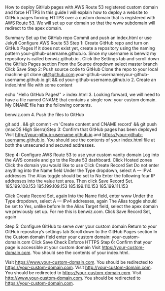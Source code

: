 How to deploy GitHub pages with AWS Route 53 registered custom domain and force HTTPS
In this guide I will explain how to deploy a website to GitHub pages forcing HTTPS over a custom domain that is registered with AWS Route 53. We will set up our domain so that the www subdomain will redirect to the apex domain.

Summary
Set up the GitHub repo
Commit and push an index.html or use Jekyll
Configure AWS Route 53
Step 1: Create GitHub repo and turn on GitHub Pages
If it does not exist yet, create a repository using the naming pattern your-github-username.github.io. Since my username is benwiz my repository is called benwiz.github.io .
Click the Settings tab and scroll down the GitHub Pages section
From the Source dropdown select master branch
Click Save
Step 2: Push source code to GitHub
Clone the repo to your local machine
git clone git@github.com:your-github-username/your-github-username.github.io.git && cd your-github-username.github.io 
2. Create an index.html file with some content

echo "Hello GitHub Pages!" > index.html
3. Looking forward, we will need to have a file named CNAME that contains a single row: your custom domain. My CNAME file has the following contents.

benwiz.com
4. Push the files to GitHub

git add . && git commit -m 'Create content and CNAME record' && git push
(macOS High Sierra)Step 3: Confirm that GitHub pages has been deployed
Visit http://your-github-username.github.io and https://your-github-username.github.io. You should see the contents of your index.html file at both the unsecured and secured addresses.

Step 4: Configure AWS Route 53 to use your custom vanity domain
Log into the AWS console and go to the Route 53 dashboard.
Click Hosted zones
Click the domain you would like to use
Click Create Record Set
Do not enter anything into the Name field
Under the Type dropdown, select A — IPv4 addresses
The Alias toggle should be set to No
Enter the following four IP addresses into the value text area. Then click Save Record Set.
185.199.108.153
185.199.109.153
185.199.110.153
185.199.111.153

Click Create Record Set, again
Into the Name field, enter www
Under the Type dropdown, select A — IPv4 addresses, again
The Alias toggle should be set to Yes, unlike before
In the Alias Target field, select the apex domain we previously set up. For me this is benwiz.com.
Click Save Record Set, again

Step 5: Configure GitHub to serve over your custom domain
Return to your GitHub repository’s settings tab
Scroll down to the GitHub Pages section
In the Custom domain field enter your custom domain: your-custom-domain.com
Click Save
Check Enforce HTTPS
Step 6: Confirm that your page is accessible at your custom domain
Visit https://your-custom-domain.com. You should see the contents of your index.html.

Visit https://www.your-custom-domain.com. You should be redirected to https://your-custom-domain.com.
Visit http://your-custom-domain.com. You should be redirected to https://your-custom-domain.com.
Visit http://www.your-custom-domain.com. You should be redirected to https://your-custom-domain.com.
